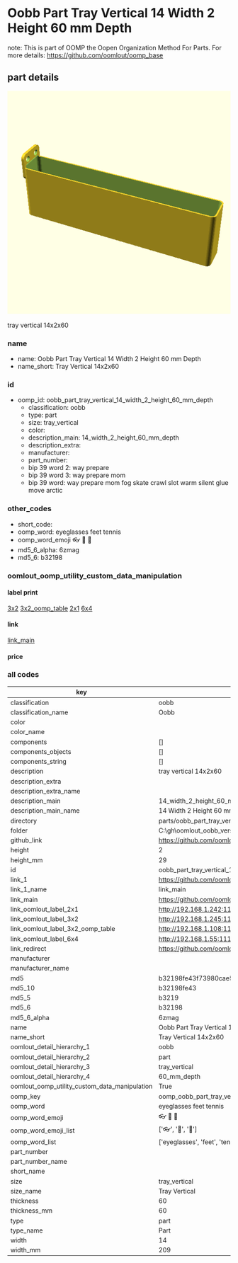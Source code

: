 # Oobb Part Tray Vertical 14 Width 2 Height 60 mm Depth  

note: This is part of OOMP the Oopen Organization Method For Parts. For more details: https://github.com/oomlout/oomp_base

##  part details
  

[![](3dpr.png)](3dpr.png)

tray vertical 14x2x60



### name
* name: Oobb Part Tray Vertical 14 Width 2 Height 60 mm Depth
* name_short: Tray Vertical 14x2x60 
### id
* oomp_id: oobb_part_tray_vertical_14_width_2_height_60_mm_depth
  * classification: oobb
  * type: part
  * size: tray_vertical
  * color: 
  * description_main: 14_width_2_height_60_mm_depth
  * description_extra: 
  * manufacturer: 
  * part_number: 
  * bip 39 word 2: way prepare
  * bip 39 word 3: way prepare mom
  * bip 39 word: way prepare mom fog skate crawl slot warm silent glue move arctic

### other_codes
* short_code: 
* oomp_word: eyeglasses feet tennis
* oomp_word_emoji :eyeglasses: :feet: :tennis:
* md5_6_alpha: 6zmag
* md5_6: b32198






### oomlout_oomp_utility_custom_data_manipulation
#### label print
[3x2](http://192.168.1.245:1112/?label=oomp%206zmag)
[3x2_oomp_table](http://192.168.1.108:1112/?label=oomp%206zmag)
[2x1](http://192.168.1.242:1112/?label=oomp%206zmag)
[6x4](http://192.168.1.55:1112/?label=oomp%206zmag)    

#### link

[link_main](https://github.com/oomlout/oomlout_oobb_version_4_generated_parts/tree/main/navigation_oomp/oobb/part/tray_vertical/14_width_2_height_60_mm_depth/part)                              

#### price







### all codes 
| key | value |  
| --- | --- |  
| classification | oobb |  
| classification_name | Oobb |  
| color |  |  
| color_name |  |  
| components | [] |  
| components_objects | [] |  
| components_string | [] |  
| description | tray vertical 14x2x60 |  
| description_extra |  |  
| description_extra_name |  |  
| description_main | 14_width_2_height_60_mm_depth |  
| description_main_name | 14 Width 2 Height 60 mm Depth |  
| directory | parts/oobb_part_tray_vertical_14_width_2_height_60_mm_depth |  
| folder | C:\gh\oomlout_oobb_version_4_generated_parts\parts\oobb_part_tray_vertical_14_width_2_height_60_mm_depth |  
| github_link | https://github.com/oomlout/oomlout_oomp_part_src/tree/main/parts/oobb_part_tray_vertical_14_width_2_height_60_mm_depth |  
| height | 2 |  
| height_mm | 29 |  
| id | oobb_part_tray_vertical_14_width_2_height_60_mm_depth |  
| link_1 | https://github.com/oomlout/oomlout_oobb_version_4_generated_parts/tree/main/navigation_oomp/oobb/part/tray_vertical/14_width_2_height_60_mm_depth/part |  
| link_1_name | link_main |  
| link_main | https://github.com/oomlout/oomlout_oobb_version_4_generated_parts/tree/main/navigation_oomp/oobb/part/tray_vertical/14_width_2_height_60_mm_depth/part |  
| link_oomlout_label_2x1 | http://192.168.1.242:1112/?label=oomp%206zmag |  
| link_oomlout_label_3x2 | http://192.168.1.245:1112/?label=oomp%206zmag |  
| link_oomlout_label_3x2_oomp_table | http://192.168.1.108:1112/?label=oomp%206zmag |  
| link_oomlout_label_6x4 | http://192.168.1.55:1112/?label=oomp%206zmag |  
| link_redirect | https://github.com/oomlout/oomlout_oobb_version_4_generated_parts/tree/main/parts/oobb_tray_vertical_14_02_60 |  
| manufacturer |  |  
| manufacturer_name |  |  
| md5 | b32198fe43f73980cae505a51daa7fc0 |  
| md5_10 | b32198fe43 |  
| md5_5 | b3219 |  
| md5_6 | b32198 |  
| md5_6_alpha | 6zmag |  
| name | Oobb Part Tray Vertical 14 Width 2 Height 60 mm Depth |  
| name_short | Tray Vertical 14x2x60  |  
| oomlout_detail_hierarchy_1 | oobb |  
| oomlout_detail_hierarchy_2 | part |  
| oomlout_detail_hierarchy_3 | tray_vertical |  
| oomlout_detail_hierarchy_4 | 60_mm_depth |  
| oomlout_oomp_utility_custom_data_manipulation | True |  
| oomp_key | oomp_oobb_part_tray_vertical_14_width_2_height_60_mm_depth |  
| oomp_word | eyeglasses feet tennis |  
| oomp_word_emoji | :eyeglasses: :feet: :tennis: |  
| oomp_word_emoji_list | [':eyeglasses:', ':feet:', ':tennis:'] |  
| oomp_word_list | ['eyeglasses', 'feet', 'tennis'] |  
| part_number |  |  
| part_number_name |  |  
| short_name |  |  
| size | tray_vertical |  
| size_name | Tray Vertical |  
| thickness | 60 |  
| thickness_mm | 60 |  
| type | part |  
| type_name | Part |  
| width | 14 |  
| width_mm | 209 |  

